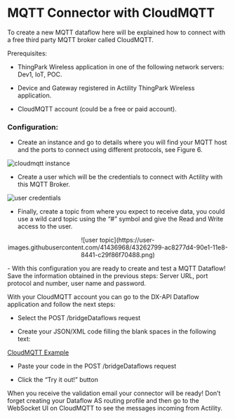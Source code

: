 # MQTT Connector with CloudMQTT

To create a new MQTT dataflow here will be explained how to connect with a free third party MQTT broker called CloudMQTT.

Prerequisites:

- ThingPark Wireless application in one of the following network servers: Dev1, IoT, POC.

- Device and Gateway registered in Actility ThingPark Wireless application.

- CloudMQTT account (could be a free or paid account).

### Configuration:

- Create an instance and go to details where you will find your MQTT host and the ports to connect using different protocols, see Figure 6.
 
![cloudmqtt instance](https://user-images.githubusercontent.com/41436968/43262792-a965bcc8-90e1-11e8-844a-cc40fbd41d6a.png)

- Create a user which will be the credentials to connect with Actility with this MQTT Broker.
 
![user credentials](https://user-images.githubusercontent.com/41436968/43262794-ab4031fe-90e1-11e8-822e-973e794b3a70.png)

- Finally, create a topic from where you expect to receive data, you could use a wild card topic using the “#” symbol and give the Read and Write access to the user.
<p align="center">
![user topic](https://user-images.githubusercontent.com/41436968/43262799-ac8277d4-90e1-11e8-8441-c29f86f70488.png)
</p>
- With this configuration you are ready to create and test a MQTT Dataflow! Save the information obtained in the previous steps: Server URL, port protocol and number, user name and password.

With your CloudMQTT account you can go to the DX-API Dataflow application and follow the next steps:

- Select the POST /bridgeDataflows request

- Create your JSON/XML code filling the blank spaces in the following text:

[CloudMQTT Example](https://github.com/ActilityConnectors/Connectors-Code/blob/master/MQTT%20Blank.json "Go to File")

- Paste your code in the POST /bridgeDataflows request

- Click the “Try it out!” button

When you receive the validation email your connector will be ready! Don’t forget creating your Dataflow AS routing profile and then go to the WebSocket UI on CloudMQTT to see the messages incoming from Actility.
